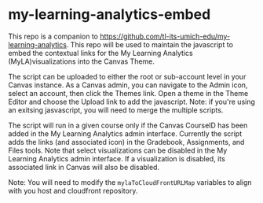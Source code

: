 # my-learning-analytics-embed
This repo is a companion to https://github.com/tl-its-umich-edu/my-learning-analytics. This repo will be used to maintain the javascript to embed the contextual links for the My Learning Analytics (MyLA)visualizations into the Canvas Theme.

The script can be uploaded to either the root or sub-account level in your Canvas instance. As a Canvas admin, you can navigate to the Admin icon, select an account, then click the Themes link. Open a theme in the Theme Editor and choose the Upload link to add the javascript. Note: if you're using an exitsing jasvascript, you will need to merge the multiple scripts.

The script will run in a given course only if the Canvas CourseID has been added in the My Learning Analytics admin interface. Currently the script adds the links (and associated icon) in the Gradebook, Assignments, and Files tools. Note that select visualizations can be disabled in the My Learning Analytics admin interface. If a visualization is disabled, its associated link in Canvas will also be disabled.

Note: You will need to modify the `mylaToCloudFrontURLMap` variables to align with you host and cloudfront repository.
